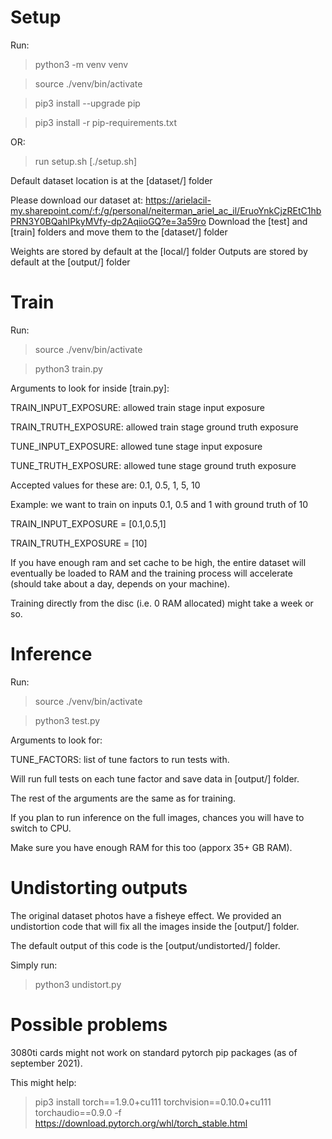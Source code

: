 # Setup

Run:

> python3 -m venv venv

> source ./venv/bin/activate

> pip3 install --upgrade pip

> pip3 install -r pip-requirements.txt

OR:

> run setup.sh [./setup.sh]


Default dataset location is at the [dataset/] folder

Please download our dataset at: https://arielacil-my.sharepoint.com/:f:/g/personal/neiterman_ariel_ac_il/EruoYnkCjzREtC1hbPRN3Y0BQahIPkyMVfy-dp2AqiioGQ?e=3a59ro
Download the [test] and [train] folders and move them to the [dataset/] folder

Weights are stored by default at the [local/] folder
Outputs are stored by default at the [output/] folder

# Train

Run:

> source ./venv/bin/activate

> python3 train.py

Arguments to look for inside [train.py]:

TRAIN_INPUT_EXPOSURE: allowed train stage input exposure

TRAIN_TRUTH_EXPOSURE: allowed train stage ground truth exposure

TUNE_INPUT_EXPOSURE: allowed tune stage input exposure

TUNE_TRUTH_EXPOSURE: allowed tune stage ground truth exposure

Accepted values for these are: 0.1, 0.5, 1, 5, 10

Example: we want to train on inputs 0.1, 0.5 and 1 with ground truth of 10

TRAIN_INPUT_EXPOSURE = [0.1,0.5,1]

TRAIN_TRUTH_EXPOSURE = [10]

If you have enough ram and set cache to be high, the entire dataset will eventually be loaded to RAM and the training process will accelerate (should take about a day, depends on your machine).

Training directly from the disc (i.e. 0 RAM allocated) might take a week or so.


# Inference

Run:

> source ./venv/bin/activate

> python3 test.py

Arguments to look for:

TUNE_FACTORS: list of tune factors to run tests with. 

Will run full tests on each tune factor and save data in [output/] folder.

The rest of the arguments are the same as for training.

If you plan to run inference on the full images, chances you will have to switch to CPU.

Make sure you have enough RAM for this too (apporx 35+ GB RAM).

# Undistorting outputs

The original dataset photos have a fisheye effect.
We provided an undistortion code that will fix all the images inside the [output/] folder.

The default output of this code is the [output/undistorted/] folder.

Simply run:

> python3 undistort.py



# Possible problems

3080ti cards might not work on standard pytorch pip packages (as of september 2021).

This might help:

> pip3 install torch==1.9.0+cu111 torchvision==0.10.0+cu111 torchaudio==0.9.0 -f https://download.pytorch.org/whl/torch_stable.html